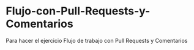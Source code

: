 # Flujo-con-Pull-Requests-y-Comentarios
Para hacer el ejercicio Flujo de trabajo con Pull Requests y Comentarios
